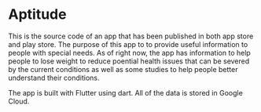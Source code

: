 # Aptitude

This is the source code of an app that has been published in both app store and play store. The purpose of this app to to provide useful information to people with special needs. As of right now, the app has information to help people to lose weight to reduce poential health issues that can be severed by the current conditions as well as some studies to help people better understand their conditions.

The app is built with Flutter using dart. All of the data is stored in Google Cloud.